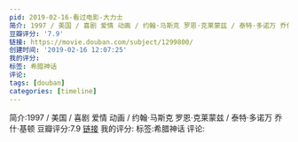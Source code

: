 ```yaml
---
pid: 2019-02-16-看过电影-大力士
简介: 1997 / 美国 / 喜剧 爱情 动画 / 约翰·马斯克 罗恩·克莱蒙兹 / 泰特·多诺万 乔什·基顿
豆瓣评分: '7.9'
链接: https://movie.douban.com/subject/1299800/
创建时间: '2019-02-16 12:07:25'
我的评分:
标签: 希腊神话
评论:
tags: [douban]
categories: [timeline]
---
```

简介:1997 / 美国 / 喜剧 爱情 动画 / 约翰·马斯克 罗恩·克莱蒙兹 / 泰特·多诺万 乔什·基顿
豆瓣评分:7.9
[链接](https://movie.douban.com/subject/1299800/)
我的评分:
标签:希腊神话
评论:
